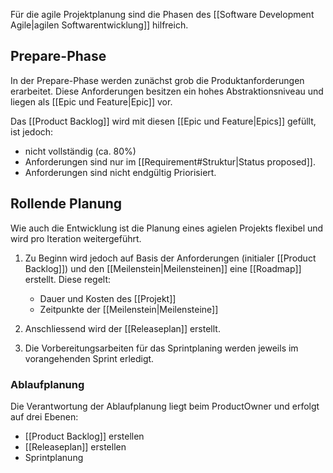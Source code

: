 Für die agile Projektplanung sind die Phasen des [[Software Development Agile|agilen Softwarentwicklung]] hilfreich.

## Prepare-Phase
In der Prepare-Phase werden zunächst grob die Produktanforderungen erarbeitet. Diese Anforderungen besitzen ein hohes Abstraktionsniveau und liegen als [[Epic und Feature|Epic]] vor.

Das [[Product Backlog]] wird mit diesen [[Epic und Feature|Epics]] gefüllt, ist jedoch:
- nicht vollständig (ca. 80%)
- Anforderungen sind nur im [[Requirement#Struktur|Status proposed]].
- Anforderungen sind nicht endgültig Priorisiert.

## Rollende Planung
Wie auch die Entwicklung ist die Planung eines agielen Projekts flexibel und wird pro Iteration weitergeführt.

1. Zu Beginn wird jedoch auf Basis der Anforderungen (initialer [[Product Backlog]]) und den [[Meilenstein|Meilensteinen]] eine [[Roadmap]] erstellt. Diese regelt:
	- Dauer und Kosten des [[Projekt]]
	- Zeitpunkte der [[Meilenstein|Meilensteine]]

2. Anschliessend wird der [[Releaseplan]] erstellt.
3. Die Vorbereitungsarbeiten für das Sprintplaning  werden jeweils im vorangehenden Sprint erledigt.
### Ablaufplanung
Die Verantwortung der Ablaufplanung liegt beim ProductOwner und erfolgt auf drei Ebenen:
- [[Product Backlog]] erstellen
- [[Releaseplan]] erstellen
- Sprintplanung